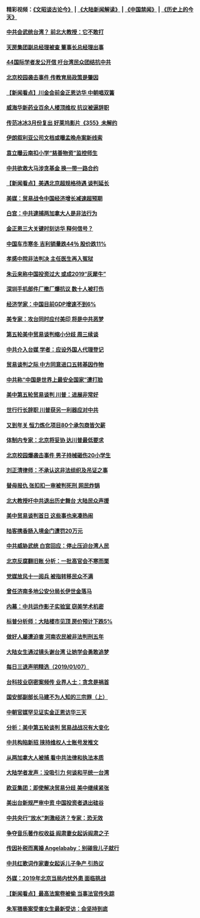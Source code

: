 #### 精彩视频：[《文昭谈古论今》](https://github.com/gfw-breaker/wenzhao/blob/master/README.md?t=01090030) | [《大陆新闻解读》](https://github.com/gfw-breaker/ntdtv-comedy/blob/master/README.md?t=01090030) | [《中国禁闻》](https://github.com/gfw-breaker/ntdtv-news/blob/master/README.md?t=01090030) | [《历史上的今天》](https://github.com/gfw-breaker/today-in-history/blob/master/README.md?t=01090030) 

#### [中共会武统台湾？ 前北大教授：它不敢打](../pages/nsc413/n10962222.md?t=01090030) 

#### [天房集团副总经理被查 董事长总经理出事](../pages/nsc413/n10962336.md?t=01090030) 

#### [44国际学者发公开信 吁台湾民众团结抗中共](../pages/nsc413/n10962186.md?t=01090030) 

#### [北京校园袭击事件 传教育局政策是肇因](../pages/nsc413/n10962139.md?t=01090030) 

#### [【新闻看点】川金会前金正恩访华 中朝唱双簧](../pages/nsc413/n10962061.md?t=01090030) 

#### [威海华新药业百余人楼顶维权 抗议被逼辞职](../pages/nsc413/n10962148.md?t=01090030) 

#### [传范冰冰3月份复出 好莱坞影片《355》未解约](../pages/nsc413/n10962073.md?t=01090030) 

#### [伊朗叙利亚公司文档或曝孟晚舟案新线索](../pages/nsc413/n10962067.md?t=01090030) 

#### [袁立曝云南扣小学“慈善物资”监控师生](../pages/nsc413/n10962082.md?t=01090030) 

#### [中共欲救大马涉贪基金 换一带一路合约](../pages/nsc413/n10962070.md?t=01090030) 

#### [【新闻看点】美遇北京超规格待遇 谈判延长](../pages/nsc413/n10961905.md?t=01090030) 

#### [美媒：贸易战令中国经济增长减速超预期](../pages/nsc413/n10961295.md?t=01090030) 

#### [白宫：中共逮捕两加拿大人是非法行为](../pages/nsc413/n10962084.md?t=01090030) 

#### [金正恩三大关键时刻访华 释何信号？](../pages/nsc413/n10961954.md?t=01090030) 

#### [中国车市寒冬 吉利销量跌44％ 股价跌11%](../pages/nsc413/n10961787.md?t=01090030) 

#### [孝感中院非法判决 主任医生再入冤狱](../pages/nsc413/n10959706.md?t=01090030) 

#### [朱云来称中国投资过大 或成2019“灰犀牛”](../pages/nsc413/n10961950.md?t=01090030) 

#### [深圳手机部件厂撤厂爆抗议 数十人被打伤](../pages/nsc413/n10961920.md?t=01090030) 

#### [经济学家：中国目前GDP增速不到6%](../pages/nsc413/n10961924.md?t=01090030) 

#### [美专家：攻台同时应付美印 将是中共恶梦](../pages/nsc413/n10961718.md?t=01090030) 

#### [第五轮美中贸易谈判缩小分歧 周三续谈](../pages/nsc413/n10961892.md?t=01090030) 

#### [中共介入台媒 学者：应设外国人代理登记](../pages/nsc413/n10961549.md?t=01090030) 

#### [贸易谈判之际 中方同意进口五转基因作物](../pages/nsc413/n10961808.md?t=01090030) 

#### [中共称“中国是世界上最安全国家”遭打脸](../pages/nsc413/n10961685.md?t=01090030) 

#### [美中第五轮贸易谈判 川普：进展非常好](../pages/nsc413/n10961683.md?t=01090030) 

#### [世行行长辞职 川普获另一利器应对中共](../pages/nsc413/n10961551.md?t=01090030) 

#### [又到年关 恒力炼化项目80个承包商皆欠薪](../pages/nsc413/n10961113.md?t=01090030) 

#### [体制内专家：北京将妥协 达川普最低要求](../pages/nsc413/n10961606.md?t=01090030) 


#### [北京校园爆袭击事件 男子持械砸伤20小学生](../pages/nsc413/n10961064.md?t=01090030) 

#### [刘正清律师：不承认这非法组织及吊证之事](../pages/nsc413/n10961111.md?t=01090030) 

#### [替母报仇 张扣扣一审被判死刑 网民炸锅](../pages/nsc413/n10960960.md?t=01090030) 

#### [北大教授吁中共退出历史舞台 大陆民众声援](../pages/nsc413/n10960670.md?t=01090030) 

#### [美中贸易谈判首日 这些事也来凑热闹](../pages/nsc413/n10960673.md?t=01090030) 

#### [陆客携香肠入境金门遭罚20万元](../pages/nsc413/n10961143.md?t=01090030) 

#### [中共威胁武统 白宫回应：停止压迫台湾人民](../pages/nsc413/n10961171.md?t=01090030) 

#### [北京反腐翻旧账 分析：一批高官会不寒而栗](../pages/nsc413/n10960895.md?t=01090030) 

#### [党媒放风十一阅兵 被指转移民众不满](../pages/nsc413/n10960448.md?t=01090030) 

#### [曾任济南多地公安分局长伊世金落马](../pages/nsc413/n10959345.md?t=01090030) 

#### [内幕：中共运作影子实验室 窃美学术机密](../pages/nsc413/n10960558.md?t=01090030) 

#### [标普分析师：大陆楼市见顶 房价预计下跌5%](../pages/nsc413/n10960283.md?t=01090030) 

#### [做好人屡遭迫害 河南农民被非法判刑五年](../pages/nsc413/n10951177.md?t=01090030) 

#### [大陆女生通过镜头谢台湾 让她学会勇敢追梦](../pages/nsc413/n10960488.md?t=01090030) 

#### [每日三退声明精选（2019/01/07）](../pages/nsc413/n10960494.md?t=01090030) 

#### [台科技业窃密案频传 业界人士：贪念是祸首](../pages/nsc413/n10960368.md?t=01090030) 

#### [国安部副部长马建不为人知的三宗罪（上）](../pages/nsc413/n10945241.md?t=01090030) 

#### [中朝官媒罕见证实金正恩访华三天](../pages/nsc413/n10960336.md?t=01090030) 

#### [分析：美中第五轮谈判 贸易战战况有大变化](../pages/nsc413/n10960121.md?t=01090030) 

#### [中共构陷新招 挟持维权人士账号发推文](../pages/nsc413/n10960044.md?t=01090030) 

#### [从两加拿大人被捕 看中共法律和执法本质](../pages/nsc413/n10960250.md?t=01090030) 

#### [大陆学者发声：没吸引力 何谈和平统一台湾](../pages/nsc413/n10960204.md?t=01090030) 

#### [欧亚集团：即使解决贸易分歧 美中继续紧张](../pages/nsc413/n10960173.md?t=01090030) 

#### [美出台新规严审中资 中国投资者退出硅谷](../pages/nsc413/n10960181.md?t=01090030) 

#### [中共央行“放水”刺激经济？专家：恐无效](../pages/nsc413/n10959681.md?t=01090030) 

#### [争夺音乐著作权收益 阎肃妻女起诉阎肃之子](../pages/nsc413/n10959974.md?t=01090030) 

#### [传因补税而离婚 Angelababy：别碰我儿子就行](../pages/nsc413/n10957936.md?t=01090030) 

#### [中共红歌词作家妻女起诉儿子争产 引热议](../pages/nsc413/n10960004.md?t=01090030) 

#### [外媒：2019年北京当局内忧外患 面临挑战](../pages/nsc413/n10960077.md?t=01090030) 

#### [【新闻看点】最高法案卷被偷 当事法官传失踪](../pages/nsc413/n10959891.md?t=01090030) 

#### [朱军猥亵案受害女生最新受访：会坚持到底](../pages/nsc413/n10959950.md?t=01090030) 


